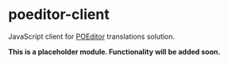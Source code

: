 # poeditor-client

JavaScript client for [POEditor](http://poeditor.com) translations solution.

**This is a placeholder module. Functionality will be added soon.**
